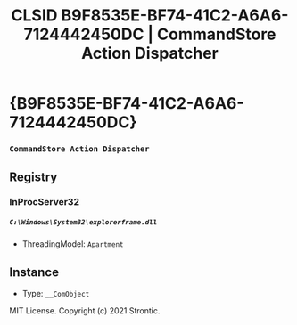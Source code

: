 ﻿---
title: "CLSID B9F8535E-BF74-41C2-A6A6-7124442450DC | CommandStore Action Dispatcher"
excerpt: What is COM-Object CLSID B9F8535E-BF74-41C2-A6A6-7124442450DC?
---

# {B9F8535E-BF74-41C2-A6A6-7124442450DC}

### `CommandStore Action Dispatcher`

## Registry


### InProcServer32

##### `C:\Windows\System32\explorerframe.dll`
* ThreadingModel: `Apartment`

## Instance

* Type: `__ComObject`

MIT License. Copyright (c) 2021 Strontic.


